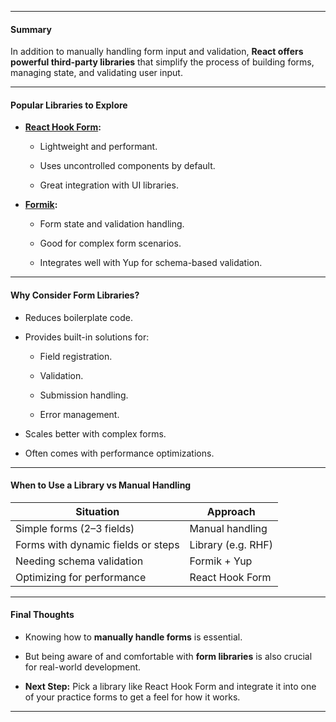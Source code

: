 
---
#### Summary

In addition to manually handling form input and validation, **React offers powerful third-party libraries** that simplify the process of building forms, managing state, and validating user input.

---

#### Popular Libraries to Explore

- **[React Hook Form](https://react-hook-form.com/):**
    
    - Lightweight and performant.
        
    - Uses uncontrolled components by default.
        
    - Great integration with UI libraries.
        
- **[Formik](https://formik.org/):**
    
    - Form state and validation handling.
        
    - Good for complex form scenarios.
        
    - Integrates well with Yup for schema-based validation.
        

---

#### Why Consider Form Libraries?

- Reduces boilerplate code.
    
- Provides built-in solutions for:
    
    - Field registration.
        
    - Validation.
        
    - Submission handling.
        
    - Error management.
        
- Scales better with complex forms.
    
- Often comes with performance optimizations.
    

---

#### When to Use a Library vs Manual Handling

|Situation|Approach|
|---|---|
|Simple forms (2–3 fields)|Manual handling|
|Forms with dynamic fields or steps|Library (e.g. RHF)|
|Needing schema validation|Formik + Yup|
|Optimizing for performance|React Hook Form|

---

#### Final Thoughts

- Knowing how to **manually handle forms** is essential.
    
- But being aware of and comfortable with **form libraries** is also crucial for real-world development.
    
- **Next Step:** Pick a library like React Hook Form and integrate it into one of your practice forms to get a feel for how it works.
    

---
